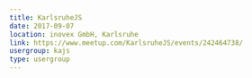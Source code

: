 ```yaml
---
title: KarlsruheJS
date: 2017-09-07
location: inovex GmbH, Karlsruhe
link: https://www.meetup.com/KarlsruheJS/events/242464738/
usergroup: kajs
type: usergroup
---
```

